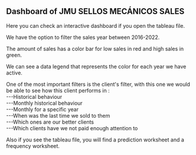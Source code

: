 ## Dashboard of JMU SELLOS MECÁNICOS SALES

Here you can check an interactive dashboard if you open the tableau file.

We have the option to filter the sales year between 2016-2022.

The amount of sales has a color bar for low sales in red and high sales in green.

We can see a data legend that represents the color for each year we have active.

One of the most important filters is the client's filter, with this one we would be able to see how this client performs in :\
---Historical behaviour\
---Monthly historical behaviour\
---Monthly for a specific year\
---When was the last time we sold to them\
---Which ones are our better clients\
---Which clients have we not paid enough attention to

Also if you see the tableau file, you will find a prediction worksheet and a frequency worksheet.
